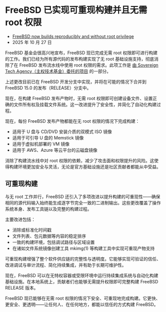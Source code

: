 # FreeBSD 已实现可重现构建并且无需 root 权限

- [FreeBSD now builds reproducibly and without root privilege](https://freebsdfoundation.org/blog/freebsd-now-builds-reproducibly-and-without-root-privilege/)
- 2025 年 10 月 27 日

FreeBSD 基金会很高兴地宣布，FreeBSD 现已完成无需 root 权限即可进行构建的工作。我们已经为所有源代码的发布构建实现了无 root 基础设施支持，彻底消除了在 FreeBSD 发布流水线中使用 root 权限的需求。此项工作是 [由 Sovereign Tech Agency（主权技术基金）委托的项目](https://freebsdfoundation.org/blog/sovereign-tech-fund-to-invest-e686400-in-freebsd-infrastructure-modernization/) 的一部分。

上述更改目前已在 FreeBSD 开发分支中实现，并将在可能的情况下合并到 FreeBSD 15.0 的发布（RELEASE）分支中。

现在，在构建 FreeBSD 发布产物时，无需 root 权限即可创建设备文件、设置正确的文件所有权及挂载文件系统。这一改进提升了安全性，并简化了自动化构建过程。

现在，每份 FreeBSD 发布产物都能在无 root 权限的情况下完成构建：

* 适用于 U 盘与 CD/DVD 安装介质的双模式 ISO 镜像
* 适用于可引导 U 盘的 Memstick 镜像
* 适用于虚拟机部署的 VM 镜像
* 适用于 AWS、Azure 等云平台的云磁盘镜像

消除了构建流水线中对 root 权限的依赖，减少了攻击面和权限提升的风险。这使得构建环境更加安全与灵活，无论是官方基础设施还是社区贡献者都能从中受益。

## 可重现构建

与无 root 工作并行，FreeBSD 还引入了多项改进以提升构建的可重现性——确保相同的源代码输入始终能生成逐字节完全一致的二进制输出。这些更改覆盖了操作系统本身、发布工具链以及完整的构建过程。

主要改进包括：

* 消除或标准化时间戳
* 文件列表、包元数据等内容的稳定排序
* 一致的构建环境，包括调试路径与区域设置
* 在诸如文件系统镜像创建工具 mkimg(1) 等构建工具中实现可重现产物支持

可重现构建增强了整个软件供应链的完整性与透明度。它能够实现可验证的信任、改进调试与审计流程、简化持续集成，并有助于长期可维护性。

现在，FreeBSD 可以在无特权容器或受限环境中运行持续集成系统与自动化构建基础设施。在本地系统上，贡献者们也能够无需提升权限即可完整构建 FreeBSD RELEASE 版本。

FreeBSD 现已能够在无需 root 权限的情况下安全、可重现地完成构建。它更快、更安全、更透明——让任何人、在任何地方，都能以信任的方式构建 FreeBSD。
